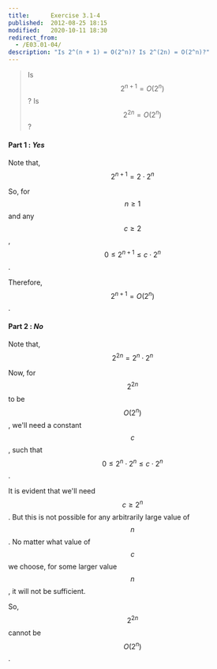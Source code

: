 ```yaml
---
title:      Exercise 3.1-4
published:  2012-08-25 18:15
modified:   2020-10-11 18:30
redirect_from:
  - /E03.01-04/
description: "Is 2^(n + 1) = O(2^n)? Is 2^(2n) = O(2^n)?"
---
```


> Is $$2^{n + 1} = O(2^n)$$? Is $$2^{2n} = O(2^n)$$?

#### Part 1 : *Yes*

Note that, $$2^{n + 1} = 2 \cdot 2^n$$

So, for $$n \ge 1$$ and any $$c \ge 2$$, $$0 \le 2^{n + 1} \le c \cdot 2^n$$.

Therefore, $$2^{n + 1} = O(2^n)$$.

#### Part 2 : *No*

Note that, $$2^{2n} = 2^n \cdot 2^n$$

Now, for $$2^{2n}$$ to be $$O(2^n)$$, we'll need a constant $$c$$, such that $$0 \le 2^n \cdot 2^n \le c \cdot 2^n$$.

It is evident that we'll need $$c \ge 2^n$$. But this is not possible for any arbitrarily large value of $$n$$. No matter what value of $$c$$ we choose, for some larger value $$n$$, it will not be sufficient.

So, $$2^{2n}$$ cannot be $$O(2^n)$$.
